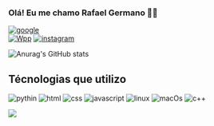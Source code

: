 ### Olá! Eu me chamo Rafael Germano 👲🏻
[![google](https://img.shields.io/badge/Gmail-D14836?style=for-thezzz-badge&logo=gmail&logoColor=white)](mailto:rafalgermanojapa@gmail.com)<br>
[![Wpp](https://img.shields.io/badge/WhatsApp-25D366?style=for-the-badge&logo=whatsapp&logoColor=white)](https://wa.me/5516994180070)
[![instagram](https://img.shields.io/badge/Instagram-E4405F?style=for-the-badge&logo=instagram&logoColor=white)](https://www.instagram.com/rafaelljapa/)


![Anurag's GitHub stats](https://github-readme-stats.vercel.app/api?username=vrDante016&show_icons=true&theme=dracula)


## Técnologias que utilizo
![pythin](https://img.shields.io/badge/Python-14354C?style=for-the-badge&logo=python&logoColor=yellow)
![html](https://img.shields.io/badge/HTML-239120?style=for-the-badge&logo=html5&logoColor=white)
![css](https://img.shields.io/badge/CSS-239120?&style=for-the-badge&logo=css3&logoColor=black)
![javascript](https://img.shields.io/badge/JavaScript-F7DF1E?style=for-the-badge&logo=javascript&logoColor=black)
![linux](https://img.shields.io/badge/Ubuntu-E95420?style=for-the-badge&logo=ubuntu&logoColor=white)
![macOs](https://img.shields.io/badge/mac%20os-000000?style=for-the-badge&logo=apple&logoColor=white)
![c++](https://img.shields.io/badge/-C++-blue?logo=cplusplus)

<div class='guts'>
<img clas ='gust2' src=https://pbs.twimg.com/media/FL5HOXTXMAIHFcG?format=jpg&name=small>
</div>
